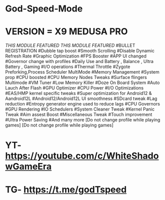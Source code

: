 # God-Speed-Mode

# VERSION = X9 MEDUSA PRO
_THIS MODULE FEATURED_
_THIS MODULE FEATURED_
#BULLET REGISTRATION
#Dubble tap boost
#Smooth Scrolling
#Disable Dynamic Refresh Rate
#Graphic Optimization
#FPS Booster
#APP UI changed
#Governor change with profiles
#Daily Use and Battery , Balance , Ultra Battery , Gaming 
#I/O operations
#Thermal Throttle
#Zygote Preforking,Process Scheduler MultiMode
#Memory Management
#System prop
#CPU boosted
#CPU Memory Nodes Tweaks
#Surface flingers Multimode
#VM Tuner
#Low Memory Killer
#Doze On Board System
#Auto Lauch After Flash
#GPU Optimizer
#CPU Power
#I/O Optimizations
#EAS/HMP kernel specific tweaks
#Super optimization for Android12 & Aandroid12L
#Android12/Android12L UI smoothness
#SDcard tweak
#Lag reduction
#Entropy generator engine used to reduce lags
#CPU Governors
#GPU Rendering
#IO Schedulers
#System Cleaner Tweak
#Kernel Panic Tweak
#Aim assest Boost
#Miscellaneous Tweak
#Touch improvement
#Ultra Power Saving
#And many more
[Do not change profile while playing games]
[Do not change profile while playing games]
# YT-https://youtube.com/c/WhiteShadowGameEra

# TG- https://t.me/godTspeed
